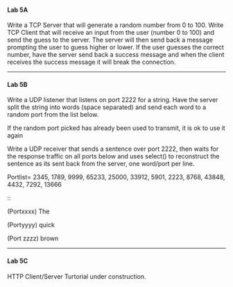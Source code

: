 #### Lab 5A

Write a TCP Server that will generate a random number from 0 to 100. Write TCP Client that will receive an input from the user \(number 0 to 100\) and send the guess to the server.  The server will then send back a message prompting the user to guess higher or lower.  If the user guesses the correct number, have the server send back a success message and when the client receives the success message it will break the connection.

-----------------------

#### Lab 5B

Write a UDP listener that listens on port 2222 for a string. Have the server split the string into words \(space separated\) and send each word to a random port from the list below.

If the random port picked has already been used to transmit, it is ok to use it again

Write a UDP receiver that sends a sentence over port 2222, then waits for the response traffic on all ports below and uses select\(\) to reconstruct the sentence as its sent back from the server, one word/port per line.

Portlist= 2345, 1789, 9999, 65233, 25000, 33912, 5901, 2223, 8768, 43848, 4432, 7292, 13666

::

\(Portxxxx\) The

\(Portyyyy\) quick

\(Port zzzz\) brown

---

#### Lab 5C

HTTP Client/Server Turtorial under construction.

